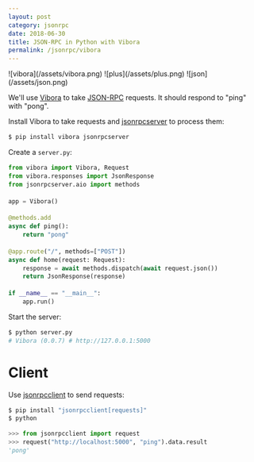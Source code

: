 ```yaml
---
layout: post
category: jsonrpc
date: 2018-06-30
title: JSON-RPC in Python with Vibora
permalink: /jsonrpc/vibora
---
```

<div class="wide-logos" markdown="1">
![vibora](/assets/vibora.png)
![plus](/assets/plus.png)
![json](/assets/json.png)
</div>

We'll use [Vibora](https://vibora.io/) to take
[JSON-RPC](http://www.jsonrpc.org/) requests. It should respond to "ping" with
"pong".

Install Vibora to take requests and
[jsonrpcserver](http://jsonrpcserver.readthedocs.io/) to process them:

```sh
$ pip install vibora jsonrpcserver
```
Create a `server.py`:

```python
from vibora import Vibora, Request
from vibora.responses import JsonResponse
from jsonrpcserver.aio import methods

app = Vibora()

@methods.add
async def ping():
    return "pong"

@app.route("/", methods=["POST"])
async def home(request: Request):
    response = await methods.dispatch(await request.json())
    return JsonResponse(response)

if __name__ == "__main__":
    app.run()
```

Start the server:

```sh
$ python server.py
# Vibora (0.0.7) # http://127.0.0.1:5000
```

Client
======
Use [jsonrpcclient](http://jsonrpcclient.readthedocs.io/) to send requests:

```sh
$ pip install "jsonrpcclient[requests]"
$ python
```
```python
>>> from jsonrpcclient import request
>>> request("http://localhost:5000", "ping").data.result
'pong'
```
